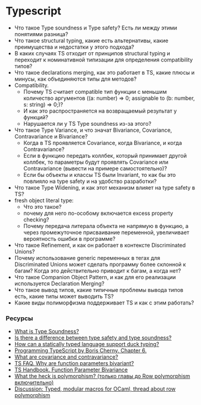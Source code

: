 # Typescript

* Что такое Type soundness и Type safety? Есть ли между этими понятиями разница?
* Что такое structural typing, какие есть альтернативы, какие преимущества и недостатки у этого подхода? 
* В каких случаях TS отходит от принципов structural typing и переходит к номинативной типизации для определения compatibility типов?
* Что такое declarations merging, как это работает в TS, какие плюсы и минусы, как объединяются типы для методов?
* Compatibility.
  * Почему TS считает compatible тип функции с меньшим количество аргументов ((a: number) => 0; assignable to (b: number, s: string) => 0;)?
  * И как это распространяется на возвращаемый результат у функций?
  * Нарушается ли у TS Type soundness из-за этого?
* Что такое Type Variance, и что значат Bivariance, Covariance, Contravariance и Bivariance?
   * Когда в TS проявляется Covariance, когда Bivariance, и когда Contravariance?
   * Если в функцию передать коллбек, который принимает другой коллбек, то параметры будут проявлять Covariance или Contravariance (вывести на примере самостоятельно)?
   * Если бы объекты и классы TS были Invariant, то как бы это повлияло на type safety и на удобство разработки?
* Что такое Type Widening, и как этот механизм влияет на type safety в TS?
* fresh object literal type:
  * Что это такое?
  * почему для него по-особому включается excess property checking? 
  * Почему передача литерала объекта не напрямую в функцию, а через промежуточное присваивание переменной, увеличивает вероятность ошибки в программе?
* Что такое Refinement, и как он работает в контексте Discriminated Unions?
* Почему использование generic переменных в тегах для Discriminated Unions может сделать программу более склонной к багам? Когда это действительно приводит к багам, а когда нет?
* Что такое Companion Object Pattern, и как для его реализации используется Declaration Merging?
* Что такое вывод типов, какие типичные проблемы вывода типов есть, какие типы может выводить TS?
* Какие виды полиморфизма поддерживает TS и как с этим работать?

### Ресурсы
* [What is Type Soundness?](http://jschuster.org/blog/2017/03/21/what-is-type-soundness/)
* [Is there a difference between type safety and type soundness?](https://cs.stackexchange.com/questions/82155/is-there-a-difference-between-type-safety-and-type-soundness)
* [How can a statically typed language support duck typing?](https://softwareengineering.stackexchange.com/questions/252984/how-can-a-statically-typed-language-support-duck-typing)
* [Programming TypeScript by Boris Cherny. Chapter 6.](https://learning.oreilly.com/library/view/programming-typescript/9781492037644/ch06.html)
* [What are covariance and contravariance?](https://www.stephanboyer.com/post/132/what-are-covariance-and-contravariance)
* [TS FAQ. Why are function parameters bivariant?](https://github.com/Microsoft/TypeScript/wiki/FAQ#why-are-function-parameters-bivariant)
* [TS Handbook. Function Parameter Bivariance](https://www.typescriptlang.org/docs/handbook/type-compatibility.html#function-parameter-bivariance)
* [What the heck is polymorphism? (только главы до Row polymorphism  включительно)](https://dev.to/jvanbruegge/what-the-heck-is-polymorphism-nmh)
* [Discussion: Typed, modular macros for OCaml, thread about row polymorphism](https://news.ycombinator.com/item?id=13046210)
